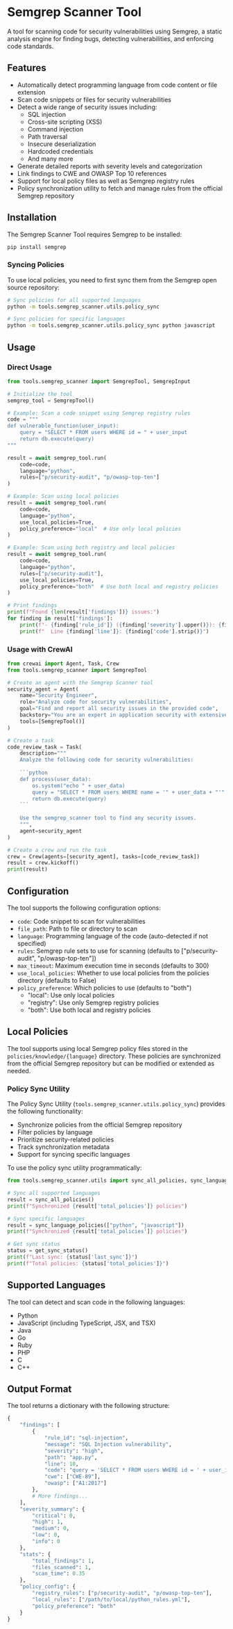 # Semgrep Scanner Tool

A tool for scanning code for security vulnerabilities using Semgrep, a static analysis engine for finding bugs, detecting vulnerabilities, and enforcing code standards.

## Features

- Automatically detect programming language from code content or file extension
- Scan code snippets or files for security vulnerabilities
- Detect a wide range of security issues including:
  - SQL injection
  - Cross-site scripting (XSS)
  - Command injection
  - Path traversal
  - Insecure deserialization
  - Hardcoded credentials
  - And many more
- Generate detailed reports with severity levels and categorization
- Link findings to CWE and OWASP Top 10 references
- Support for local policy files as well as Semgrep registry rules
- Policy synchronization utility to fetch and manage rules from the official Semgrep repository

## Installation

The Semgrep Scanner Tool requires Semgrep to be installed:

```bash
pip install semgrep
```

### Syncing Policies

To use local policies, you need to first sync them from the Semgrep open source repository:

```bash
# Sync policies for all supported languages
python -m tools.semgrep_scanner.utils.policy_sync

# Sync policies for specific languages
python -m tools.semgrep_scanner.utils.policy_sync python javascript
```

## Usage

### Direct Usage

```python
from tools.semgrep_scanner import SemgrepTool, SemgrepInput

# Initialize the tool
semgrep_tool = SemgrepTool()

# Example: Scan a code snippet using Semgrep registry rules
code = """
def vulnerable_function(user_input):
    query = "SELECT * FROM users WHERE id = " + user_input
    return db.execute(query)
"""

result = await semgrep_tool.run(
    code=code,
    language="python",
    rules=["p/security-audit", "p/owasp-top-ten"]
)

# Example: Scan using local policies
result = await semgrep_tool.run(
    code=code,
    language="python",
    use_local_policies=True,
    policy_preference="local"  # Use only local policies
)

# Example: Scan using both registry and local policies
result = await semgrep_tool.run(
    code=code,
    language="python",
    rules=["p/security-audit"],
    use_local_policies=True,
    policy_preference="both"  # Use both local and registry policies
)

# Print findings
print(f"Found {len(result['findings'])} issues:")
for finding in result['findings']:
    print(f"- {finding['rule_id']} ({finding['severity'].upper()}): {finding['message']}")
    print(f"  Line {finding['line']}: {finding['code'].strip()}")
```

### Usage with CrewAI

```python
from crewai import Agent, Task, Crew
from tools.semgrep_scanner import SemgrepTool

# Create an agent with the Semgrep Scanner tool
security_agent = Agent(
    name="Security Engineer",
    role="Analyze code for security vulnerabilities",
    goal="Find and report all security issues in the provided code",
    backstory="You are an expert in application security with extensive knowledge of secure coding practices.",
    tools=[SemgrepTool()]
)

# Create a task
code_review_task = Task(
    description="""
    Analyze the following code for security vulnerabilities:
    
    ```python
    def process(user_data):
        os.system("echo " + user_data)
        query = "SELECT * FROM users WHERE name = '" + user_data + "'"
        return db.execute(query)
    ```
    
    Use the semgrep_scanner tool to find any security issues.
    """,
    agent=security_agent
)

# Create a crew and run the task
crew = Crew(agents=[security_agent], tasks=[code_review_task])
result = crew.kickoff()
print(result)
```

## Configuration

The tool supports the following configuration options:

- `code`: Code snippet to scan for vulnerabilities
- `file_path`: Path to file or directory to scan
- `language`: Programming language of the code (auto-detected if not specified)
- `rules`: Semgrep rule sets to use for scanning (defaults to ["p/security-audit", "p/owasp-top-ten"])
- `max_timeout`: Maximum execution time in seconds (defaults to 300)
- `use_local_policies`: Whether to use local policies from the policies directory (defaults to False)
- `policy_preference`: Which policies to use (defaults to "both")
  - "local": Use only local policies 
  - "registry": Use only Semgrep registry policies
  - "both": Use both local and registry policies

## Local Policies

The tool supports using local Semgrep policy files stored in the `policies/knowledge/{language}` directory. These policies are synchronized from the official Semgrep repository but can be modified or extended as needed.

### Policy Sync Utility

The Policy Sync Utility (`tools.semgrep_scanner.utils.policy_sync`) provides the following functionality:

- Synchronize policies from the official Semgrep repository
- Filter policies by language
- Prioritize security-related policies
- Track synchronization metadata
- Support for syncing specific languages

To use the policy sync utility programmatically:

```python
from tools.semgrep_scanner.utils import sync_all_policies, sync_language_policies, get_sync_status

# Sync all supported languages
result = sync_all_policies()
print(f"Synchronized {result['total_policies']} policies")

# Sync specific languages
result = sync_language_policies(["python", "javascript"])
print(f"Synchronized {result['total_policies']} policies")

# Get sync status
status = get_sync_status()
print(f"Last sync: {status['last_sync']}")
print(f"Total policies: {status['total_policies']}")
```

## Supported Languages

The tool can detect and scan code in the following languages:

- Python
- JavaScript (including TypeScript, JSX, and TSX)
- Java
- Go
- Ruby
- PHP
- C
- C++

## Output Format

The tool returns a dictionary with the following structure:

```python
{
    "findings": [
        {
            "rule_id": "sql-injection",
            "message": "SQL Injection vulnerability",
            "severity": "high",
            "path": "app.py",
            "line": 10,
            "code": "query = 'SELECT * FROM users WHERE id = ' + user_input",
            "cwe": ["CWE-89"],
            "owasp": ["A1:2017"]
        },
        # More findings...
    ],
    "severity_summary": {
        "critical": 0,
        "high": 1,
        "medium": 0,
        "low": 0,
        "info": 0
    },
    "stats": {
        "total_findings": 1,
        "files_scanned": 1,
        "scan_time": 0.35
    },
    "policy_config": {
        "registry_rules": ["p/security-audit", "p/owasp-top-ten"],
        "local_rules": ["/path/to/local/python_rules.yml"],
        "policy_preference": "both"
    }
} 